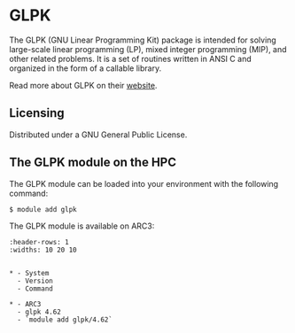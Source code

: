 # GLPK

The GLPK (GNU Linear Programming Kit) package is intended for solving large-scale linear programming (LP), mixed integer programming (MIP), and other related problems. It is a set of routines written in ANSI C and organized in the form of a callable library.



Read more about GLPK on their [website](https://www.gnu.org/software/glpk/).





## Licensing

Distributed under a GNU General Public License.



## The GLPK module on the HPC

The GLPK module can be loaded into your environment with the following command:

```bash
$ module add glpk
```

The GLPK module is available on ARC3:

```{list-table}
:header-rows: 1
:widths: 10 20 10


* - System
  - Version
  - Command

* - ARC3
  - glpk 4.62
  - `module add glpk/4.62`

```
